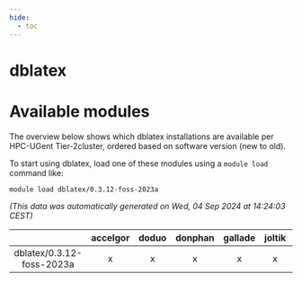 ```yaml
---
hide:
  - toc
---
```


dblatex
=======

# Available modules


The overview below shows which dblatex installations are available per HPC-UGent Tier-2cluster, ordered based on software version (new to old).

To start using dblatex, load one of these modules using a `module load` command like:

```shell
module load dblatex/0.3.12-foss-2023a
```

*(This data was automatically generated on Wed, 04 Sep 2024 at 14:24:03 CEST)*  

| |accelgor|doduo|donphan|gallade|joltik|shinx|skitty|
| :---: | :---: | :---: | :---: | :---: | :---: | :---: | :---: |
|dblatex/0.3.12-foss-2023a|x|x|x|x|x|x|x|
